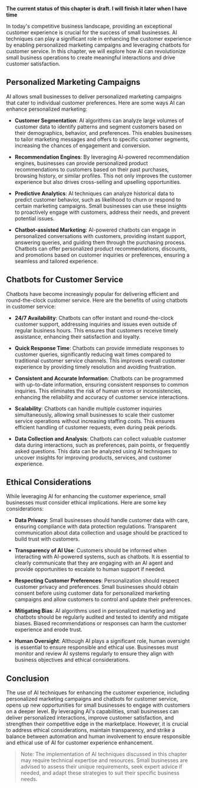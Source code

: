 **The current status of this chapter is draft. I will finish it later when I have time**

In today's competitive business landscape, providing an exceptional customer experience is crucial for the success of small businesses. AI techniques can play a significant role in enhancing the customer experience by enabling personalized marketing campaigns and leveraging chatbots for customer service. In this chapter, we will explore how AI can revolutionize small business operations to create meaningful interactions and drive customer satisfaction.

Personalized Marketing Campaigns
--------------------------------

AI allows small businesses to deliver personalized marketing campaigns that cater to individual customer preferences. Here are some ways AI can enhance personalized marketing:

* **Customer Segmentation**: AI algorithms can analyze large volumes of customer data to identify patterns and segment customers based on their demographics, behavior, and preferences. This enables businesses to tailor marketing messages and offers to specific customer segments, increasing the chances of engagement and conversion.

* **Recommendation Engines**: By leveraging AI-powered recommendation engines, businesses can provide personalized product recommendations to customers based on their past purchases, browsing history, or similar profiles. This not only improves the customer experience but also drives cross-selling and upselling opportunities.

* **Predictive Analytics**: AI techniques can analyze historical data to predict customer behavior, such as likelihood to churn or respond to certain marketing campaigns. Small businesses can use these insights to proactively engage with customers, address their needs, and prevent potential issues.

* **Chatbot-assisted Marketing**: AI-powered chatbots can engage in personalized conversations with customers, providing instant support, answering queries, and guiding them through the purchasing process. Chatbots can offer personalized product recommendations, discounts, and promotions based on customer inquiries or preferences, ensuring a seamless and tailored experience.

Chatbots for Customer Service
-----------------------------

Chatbots have become increasingly popular for delivering efficient and round-the-clock customer service. Here are the benefits of using chatbots in customer service:

* **24/7 Availability**: Chatbots can offer instant and round-the-clock customer support, addressing inquiries and issues even outside of regular business hours. This ensures that customers receive timely assistance, enhancing their satisfaction and loyalty.

* **Quick Response Time**: Chatbots can provide immediate responses to customer queries, significantly reducing wait times compared to traditional customer service channels. This improves overall customer experience by providing timely resolution and avoiding frustration.

* **Consistent and Accurate Information**: Chatbots can be programmed with up-to-date information, ensuring consistent responses to common inquiries. This eliminates the risk of human errors or inconsistencies, enhancing the reliability and accuracy of customer service interactions.

* **Scalability**: Chatbots can handle multiple customer inquiries simultaneously, allowing small businesses to scale their customer service operations without increasing staffing costs. This ensures efficient handling of customer requests, even during peak periods.

* **Data Collection and Analysis**: Chatbots can collect valuable customer data during interactions, such as preferences, pain points, or frequently asked questions. This data can be analyzed using AI techniques to uncover insights for improving products, services, and customer experience.

Ethical Considerations
----------------------

While leveraging AI for enhancing the customer experience, small businesses must consider ethical implications. Here are some key considerations:

* **Data Privacy**: Small businesses should handle customer data with care, ensuring compliance with data protection regulations. Transparent communication about data collection and usage should be practiced to build trust with customers.

* **Transparency of AI Use**: Customers should be informed when interacting with AI-powered systems, such as chatbots. It is essential to clearly communicate that they are engaging with an AI agent and provide opportunities to escalate to human support if needed.

* **Respecting Customer Preferences**: Personalization should respect customer privacy and preferences. Small businesses should obtain consent before using customer data for personalized marketing campaigns and allow customers to control and update their preferences.

* **Mitigating Bias**: AI algorithms used in personalized marketing and chatbots should be regularly audited and tested to identify and mitigate biases. Biased recommendations or responses can harm the customer experience and erode trust.

* **Human Oversight**: Although AI plays a significant role, human oversight is essential to ensure responsible and ethical use. Businesses must monitor and review AI systems regularly to ensure they align with business objectives and ethical considerations.

Conclusion
----------

The use of AI techniques for enhancing the customer experience, including personalized marketing campaigns and chatbots for customer service, opens up new opportunities for small businesses to engage with customers on a deeper level. By leveraging AI's capabilities, small businesses can deliver personalized interactions, improve customer satisfaction, and strengthen their competitive edge in the marketplace. However, it is crucial to address ethical considerations, maintain transparency, and strike a balance between automation and human involvement to ensure responsible and ethical use of AI for customer experience enhancement.
> Note: The implementation of AI techniques discussed in this chapter may require technical expertise and resources. Small businesses are advised to assess their unique requirements, seek expert advice if needed, and adapt these strategies to suit their specific business needs.
